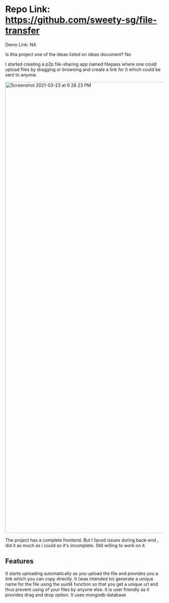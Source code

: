 # **Repo Link**: https://github.com/sweety-sg/file-transfer
Demo Link: NA

Is this project one of the ideas listed on ideas document? No

I started creating a p2p file-sharing app named filepass where one could upload files by dragging or browsing and 
create a link for it which could be sent to anyone.

<img width="1434" alt="Screenshot 2021-03-23 at 9 28 23 PM" src="https://user-images.githubusercontent.com/76245818/112177215-be077780-8c1e-11eb-86de-e5d25a34a8f9.png">

The project has a complete frontend. But I faced issues during back-end , did it as much as i could so it's incomplete. 
Still willing to work on it.


## Features
It starts uploading automatically as you upload the file and provides you a link which you can copy directly.
It (was intended to) generate a unique name for the file using the uuid4 function so that you get a unique url and thus prevent using of your files by anyone else.
It is user friendly as it provides drag and drop option.
It uses mongodb database 

